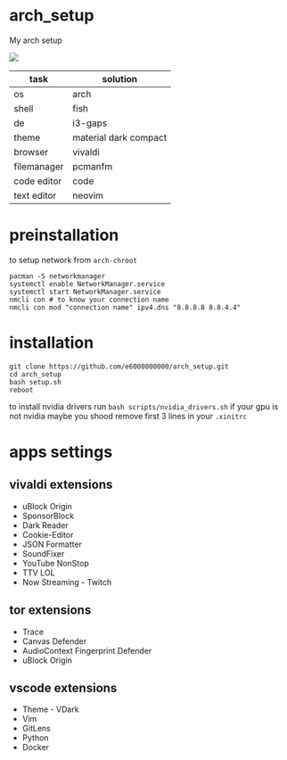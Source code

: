 # arch_setup
My arch setup

![](https://i.imgur.com/2WMvxSM.jpg)

task               | solution
------------------ | ---
os                 | arch
shell              | fish
de                 | i3-gaps
theme              | material dark compact
browser            | vivaldi
filemanager        | pcmanfm
code editor        | code
text editor        | neovim


# preinstallation
to setup network from `arch-chroot`
```
pacman -S networkmanager
systemctl enable NetworkManager.service
systemctl start NetworkManager.service
nmcli con # to know your connection name
nmcli con mod "connection name" ipv4.dns "8.8.8.8 8.8.4.4"
```
# installation
```
git clone https://github.com/e6000000000/arch_setup.git
cd arch_setup
bash setup.sh
reboot
```
to install nvidia drivers run `bash scripts/nvidia_drivers.sh`
if your gpu is not nvidia maybe you shood remove first 3 lines in your `.xinitrc`

# apps settings
## vivaldi extensions
* uBlock Origin
* SponsorBlock
* Dark Reader
* Cookie-Editor
* JSON Formatter
* SoundFixer
* YouTube NonStop
* TTV LOL
* Now Streaming - Twitch

## tor extensions
* Trace
* Canvas Defender
* AudioContext Fingerprint Defender
* uBlock Origin

## vscode extensions
* Theme - VDark
* Vim
* GitLens
* Python
* Docker
